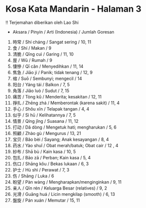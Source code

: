 # Kosa Kata Mandarin - Halaman 3

!! Terjemahan diberikan oleh Lao Shi

- Aksara / Pinyin / Arti (Indonesia) / Jumlah Goresan
1. 時常 / Shí cháng / Sangat sering / 10, 11
2. 食 / Shí / Makan / 9
3. 清脆 / Qīng cuì / Garing / 11, 10
4. 屋 / Wū / Rumah / 9
5. 悽慘 / Qī cǎn / Menyedihkan / 11, 14
6. 焦急 / Jiāo jí / Panik; tidak tenang / 12, 9
7. 缩 / Suō / Sembunyi; mengecil / 14
8. 阳台 / Yáng tái / Balkon / 7, 5
9. 角落 / Jiǎo luò / Sudut / 7, 15
10. 痛苦 / Tòng kǔ / Menderita; kesakitan / 12, 11
11. 掙扎 / Zhēng zhá / Memberontak (karena sakit) / 11, 4
12. 手心 / Shǒu xīn / Telapak tangan / 4, 4
13. 似乎 / Sì hū / Kelihatannya / 7, 5
14. 情景 / Qíng jǐng / Suasana / 11, 12
15. 打动 / Dǎ dòng / Mengetuk hati; mengharukan / 5, 6
16. 照顧 / Zhào gù / Mengurus / 13, 21
17. 宝贝 / Bǎo bèi / Sayang; Anak kesayangan / 8, 4
18. 药水 / Yào shuǐ / Obat merah/batuk; Obat cair / 12 , 4
19. 紗布 / Shā bù / Kain kasa / 10, 5
20. 包扎 / Bāo zā / Perban; Kain kasa / 5, 4
21. 伤口 / Shāng kǒu / Bekas lukaan / 6, 3
22. 护士 / Hù shì / Perawat / 7, 3
23. 伤 / Shāng / Luka / 6
24. 盼望 / Pàn wàng / Mengharapkan/menginginkan / 9, 11
25. 亲人 / Qīn rén / Keluarga Besar (relatives) / 9, 2
26. 光滑 / Guāng huá / Licin mengkilap (smooth) / 6, 13
27. 盤旋 / Pán xuán / Memutar / 15, 11